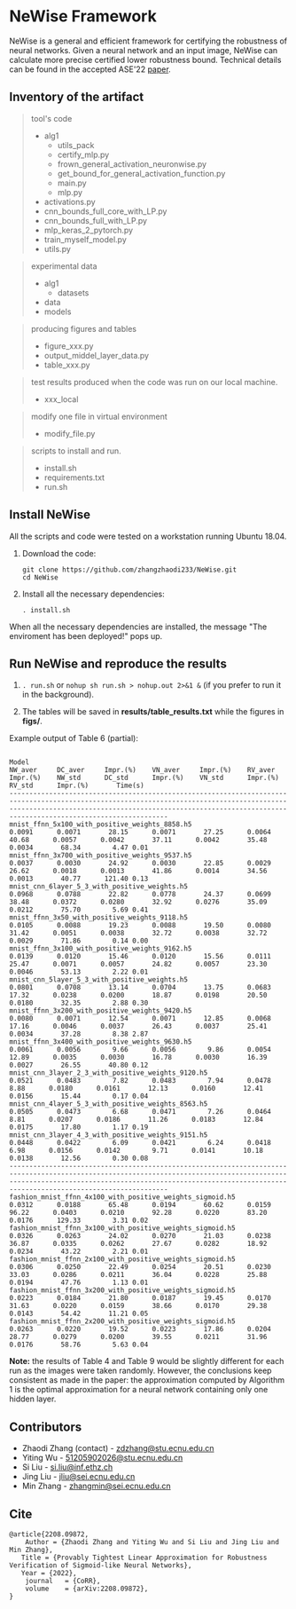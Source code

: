 # NeWise Framework

NeWise is a general and efficient framework for certifying the robustness of neural networks. Given a neural network and an input image, NeWise can calculate more precise certified lower robustness bound. Technical details can be found in the accepted ASE'22 [paper](https://github.com/zhangzhaodi233/NeWise/blob/main/ASE22_submission_159_technical_report.pdf).

## Inventory of the artifact
> tool's code
> + alg1
>     + utils_pack
>     + certify_mlp.py
>     + frown_general_activation_neuronwise.py
>     + get_bound_for_general_activation_function.py
>     + main.py
>     + mlp.py
> + activations.py 
> + cnn_bounds_full_core_with_LP.py 
> + cnn_bounds_full_with_LP.py 
> + mlp_keras_2_pytorch.py 
> + train_myself_model.py 
> + utils.py 

> experimental data
> + alg1
>     + datasets
> + data
> + models

> producing figures and tables
> + figure_xxx.py 
> + output_middel_layer_data.py 
> + table_xxx.py 

> test results produced when the code was run on our local machine.
> + xxx_local

> modify one file in virtual environment
> + modify_file.py

> scripts to install and run.
> + install.sh
> + requirements.txt
> + run.sh

## Install NeWise

All the scripts and code were tested on a workstation running Ubuntu 18.04.

1. Download the code:
   ```
   git clone https://github.com/zhangzhaodi233/NeWise.git
   cd NeWise
   ```
2. Install all the necessary dependencies:
    ```
    . install.sh
    ```

When all the necessary dependencies are installed, the message "The enviroment has been deployed!" pops up.

## Run NeWise and reproduce the results

1. ```. run.sh``` or ```nohup sh run.sh > nohup.out 2>&1 &``` (if you prefer to run it in the background).

2. The tables will be saved in **results/table_results.txt** while the figures in **figs/**.

Example output of Table 6 (partial):
``` 

Model                                                             	 NW_aver 	 DC_aver 	 Impr.(%) 	 VN_aver 	 Impr.(%) 	 RV_aver 	 Impr.(%) 	 NW_std 	 DC_std 	 Impr.(%) 	 VN_std 	 Impr.(%) 	 RV_std 	 Impr.(%) 	    Time(s)
----------------------------------------------------------------------------------------------------------------------------------------------------------------------------------------------------------------------------------------------------------
mnist_ffnn_5x100_with_positive_weights_8858.h5                    	 0.0091 	 0.0071 	  28.15 	 0.0071 	  27.25 	 0.0064 	  40.68 	 0.0057 	 0.0042 	  37.11 	 0.0042 	  35.48 	 0.0034 	  68.34 	   4.47 0.01
mnist_ffnn_3x700_with_positive_weights_9537.h5                    	 0.0037 	 0.0030 	  24.92 	 0.0030 	  22.85 	 0.0029 	  26.62 	 0.0018 	 0.0013 	  41.86 	 0.0014 	  34.56 	 0.0013 	  40.77 	 121.40 0.13
mnist_cnn_6layer_5_3_with_positive_weights.h5                     	 0.0968 	 0.0788 	  22.82 	 0.0778 	  24.37 	 0.0699 	  38.48 	 0.0372 	 0.0280 	  32.92 	 0.0276 	  35.09 	 0.0212 	  75.70 	   5.69 0.41
mnist_ffnn_3x50_with_positive_weights_9118.h5                     	 0.0105 	 0.0088 	  19.23 	 0.0088 	  19.50 	 0.0080 	  31.42 	 0.0051 	 0.0038 	  32.72 	 0.0038 	  32.72 	 0.0029 	  71.86 	   0.14 0.00
mnist_ffnn_3x100_with_positive_weights_9162.h5                    	 0.0139 	 0.0120 	  15.46 	 0.0120 	  15.56 	 0.0111 	  25.47 	 0.0071 	 0.0057 	  24.82 	 0.0057 	  23.30 	 0.0046 	  53.13 	   2.22 0.01
mnist_cnn_5layer_5_3_with_positive_weights.h5                     	 0.0801 	 0.0708 	  13.14 	 0.0704 	  13.75 	 0.0683 	  17.32 	 0.0238 	 0.0200 	  18.87 	 0.0198 	  20.50 	 0.0180 	  32.35 	   2.88 0.30
mnist_ffnn_3x200_with_positive_weights_9420.h5                    	 0.0080 	 0.0071 	  12.54 	 0.0071 	  12.85 	 0.0068 	  17.16 	 0.0046 	 0.0037 	  26.43 	 0.0037 	  25.41 	 0.0034 	  37.28 	   8.38 2.87
mnist_ffnn_3x400_with_positive_weights_9630.h5                    	 0.0061 	 0.0056 	   9.66 	 0.0056 	   9.86 	 0.0054 	  12.89 	 0.0035 	 0.0030 	  16.78 	 0.0030 	  16.39 	 0.0027 	  26.55 	  40.80 0.12
mnist_cnn_3layer_2_3_with_positive_weights_9120.h5                	 0.0521 	 0.0483 	   7.82 	 0.0483 	   7.94 	 0.0478 	   8.88 	 0.0180 	 0.0161 	  12.13 	 0.0160 	  12.41 	 0.0156 	  15.44 	   0.17 0.04
mnist_cnn_4layer_5_3_with_positive_weights_8563.h5                	 0.0505 	 0.0473 	   6.68 	 0.0471 	   7.26 	 0.0464 	   8.81 	 0.0207 	 0.0186 	  11.26 	 0.0183 	  12.84 	 0.0175 	  17.80 	   1.17 0.19
mnist_cnn_3layer_4_3_with_positive_weights_9151.h5                	 0.0448 	 0.0422 	   6.09 	 0.0421 	   6.24 	 0.0418 	   6.98 	 0.0156 	 0.0142 	   9.71 	 0.0141 	  10.18 	 0.0138 	  12.56 	   0.30 0.08
----------------------------------------------------------------------------------------------------------------------------------------------------------------------------------------------------------------------------------------------------------
fashion_mnist_ffnn_4x100_with_positive_weights_sigmoid.h5         	 0.0312 	 0.0188 	  65.48 	 0.0194 	  60.62 	 0.0159 	  96.22 	 0.0403 	 0.0210 	  92.28 	 0.0220 	  83.20 	 0.0176 	 129.33 	   3.31 0.02
fashion_mnist_ffnn_3x100_with_positive_weights_sigmoid.h5         	 0.0326 	 0.0263 	  24.02 	 0.0270 	  21.03 	 0.0238 	  36.87 	 0.0335 	 0.0262 	  27.67 	 0.0282 	  18.92 	 0.0234 	  43.22 	   2.21 0.01
fashion_mnist_ffnn_2x100_with_positive_weights_sigmoid.h5         	 0.0306 	 0.0250 	  22.49 	 0.0254 	  20.51 	 0.0230 	  33.03 	 0.0286 	 0.0211 	  36.04 	 0.0228 	  25.88 	 0.0194 	  47.76 	   1.13 0.01
fashion_mnist_ffnn_3x200_with_positive_weights_sigmoid.h5         	 0.0223 	 0.0184 	  21.80 	 0.0187 	  19.45 	 0.0170 	  31.63 	 0.0220 	 0.0159 	  38.66 	 0.0170 	  29.38 	 0.0143 	  54.42 	  11.21 0.05
fashion_mnist_ffnn_2x200_with_positive_weights_sigmoid.h5         	 0.0263 	 0.0220 	  19.52 	 0.0223 	  17.86 	 0.0204 	  28.77 	 0.0279 	 0.0200 	  39.55 	 0.0211 	  31.96 	 0.0176 	  58.76 	   5.63 0.04
```



**Note:** the results of Table 4 and Table 9 would be slightly different for each run as the images were taken randomly. However, the conclusions keep  consistent as made in the paper: the approximation computed by Algorithm 1 is the optimal approximation for a neural network containing only one hidden layer.

## Contributors
- Zhaodi Zhang (contact) - zdzhang@stu.ecnu.edu.cn
- Yiting Wu - 51205902026@stu.ecnu.edu.cn
- Si Liu - si.liu@inf.ethz.ch
- Jing Liu - jliu@sei.ecnu.edu.cn
- Min Zhang - zhangmin@sei.ecnu.edu.cn

## Cite
```
@article{2208.09872,
	Author = {Zhaodi Zhang and Yiting Wu and Si Liu and Jing Liu and Min Zhang},
   Title = {Provably Tightest Linear Approximation for Robustness Verification of Sigmoid-like Neural Networks},
   Year = {2022},
	journal   = {CoRR},
	volume    = {arXiv:2208.09872},
}
```

